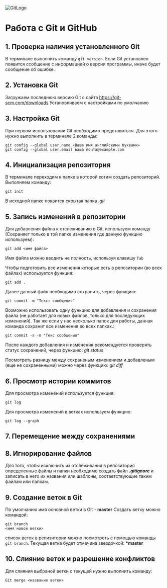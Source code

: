![GitLogo](Git-Logo-1788C.png)
# Работа с Git и GitHub
## 1. Проверка наличия установленного Git
В терминале выполнить команду `git version`.
Если Git установлен появится ссобщение с информацией о версии программы, иначе будет сообщение об ошибке.
## 2. Установка Git
Загружаем последнюю версию Git с сайта https://git-scm.com/downloads
Установливаем с настройками по умолчанию
## 3. Настройка Git
При первом использовании Git необходимо представиться. Для этого нужно выполнить в терминале 2 команды: 
```
git config --global user.name «Ваше имя английскими буквами»
git config --global user.email ваша почта@example.com
```
## 4. Инициализация репозитория
В терминале переходим к папке в которой хотим создать репозиторий.
Выполняем команду:
```
git init
```
В исходной папке появится скрытая папка *.git*

## 5. Запись изменений в репозитории
Для добавления файла к отслеживанию в Git, используем команду (Сохраняет только в той папке изменения где данную функцию используем):
``` 
git add <имя файла> 
```
Имя файла можно вводить не полность, используя клавишу `Tab`

Чтобы подготовить все изменения которые есть в репозитории (во всех файлах) используется функция: 
```
git add .
```

Далее данный файл необходимо сохранить, через функцию: 
```
git commit -m "Текст сообщения"
```
Возможно использовать одну функцию для добавления и сохранения файла (не работает для новых файлов, только для последующих изменений). Так же если у нас несколько папок для работы, данная команда сохранит все изменения во всех папках.: 
```
git commit -a -m "Текс сообщения" 
```
После каждого добавления и изменения рекомендуется проверять статус сохранений, через функцию: *git status*

Посмотреть разницу между сохраненым изменением и добавленым (еще не сохраненными) можно через функцию: *git diff*

## 6. Просмотр истории коммитов
Для просмотра изменений используется функция: 
```
git log
```
Для просмотра изменений в ветках используем функцию: 
```
git log --graph
```
## 7. Перемещение между сохранениями
## 8. Игнорирование файлов 
Для того, чтобы исключить из отслеживания в репозитория определенные файлы и папки необходимо создать файл ***.gitignore*** и записать в него их названия или шаблоны, соотаетствующие таким файлам или папкам.
## 9. Создание веток в Git 
По умолчанию имя основной ветки в Git - **master**
Создать ветку можно командой:
```
git branch 
<имя новой ветки>
```
список веток в репизитории можно посмотреть с помощью команды `git branch`.
Текущая ветка будет отмечина звездочкой: __*master__
## 10. Слияние веток и разрешение конфликтов 
Для слияния выбраной ветки с текущей нужно выполнить команду: 
```
Git merge <название ветки>
```
